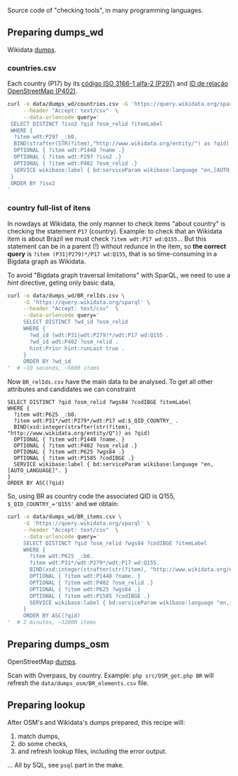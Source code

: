 Source code of "checking tools", in many programming languages.

## Preparing dumps_wd
Wikidata [dumps](https://en.wikipedia.org/wiki/Database_dump).

### countries.csv
Each country (P17) by its [código ISO 3166-1 alfa-2 (P297)](https://www.wikidata.org/wiki/Property:P297)
and  [ID de relação OpenStreetMap (P402)](https://www.wikidata.org/wiki/Property:P402).

```sh
curl -o data/dumps_wd/countries.csv -G 'https://query.wikidata.org/sparql' \
     --header "Accept: text/csv"  \
     --data-urlencode query='
 SELECT DISTINCT ?iso2 ?qid ?osm_relid ?itemLabel
 WHERE {
  ?item wdt:P297 _:b0.
  BIND(strafter(STR(?item),"http://www.wikidata.org/entity/") as ?qid).
  OPTIONAL { ?item wdt:P1448 ?name .}
  OPTIONAL { ?item wdt:P297 ?iso2 .}
  OPTIONAL { ?item wdt:P402 ?osm_relid .}
  SERVICE wikibase:label { bd:serviceParam wikibase:language "en,[AUTO_LANGUAGE]" . }
 }
 ORDER BY ?iso2
'
```

### country full-list of itens

In nowdays at Wikidata, the only manner to check items "about country" is checking the statement `P17` (country). Example: to check that an Wikidata item is about Brazil we must check   `?item wdt:P17 wd:Q155`... But this statement can be in a parent (!) without redunce in the item, so **the correct query** is `?item (P31|P279)*/P17 wd:Q155`, that is so time-consuming in a Bigdata graph as Wikidata.

To avoid "Bigdata graph traversal limitations" with SparQL, we need to use a *hint* directive, geting only basic data,

```sh
curl -o data/dumps_wd/BR_relIds.csv \
     -G 'https://query.wikidata.org/sparql' \
     --header "Accept: text/csv"  \
     --data-urlencode query='
     SELECT DISTINCT ?wd_id ?osm_relid
     WHERE {
       ?wd_id (wdt:P31|wdt:P279)*/wdt:P17 wd:Q155 .
       ?wd_id wdt:P402 ?osm_relid .
       hint:Prior hint:runLast true .
     }
     ORDER BY ?wd_id
'  # ~10 seconds, ~5600 items
```

Now `BR_relIds.csv` have the main data to be analysed. To get all other attributes and candidates we can constraint

```sparql
SELECT DISTINCT ?qid ?osm_relid ?wgs84 ?codIBGE ?itemLabel
WHERE {
  ?item wdt:P625 _:b0.
  ?item wdt:P31*/wdt:P279*/wdt:P17 wd:$_QID_COUNTRY_ .
  BIND(xsd:integer(strafter(str(?item), "http://www.wikidata.org/entity/Q")) as ?qid)
  OPTIONAL { ?item wdt:P1448 ?name. }
  OPTIONAL { ?item wdt:P402 ?osm_relid .}
  OPTIONAL { ?item wdt:P625 ?wgs84 .}  
  OPTIONAL { ?item wdt:P1585 ?codIBGE .}
  SERVICE wikibase:label { bd:serviceParam wikibase:language "en,[AUTO_LANGUAGE]". }
}
ORDER BY ASC(?qid)
```
So, using BR as country code the associated QID is Q155, `$_QID_COUNTRY_='Q155'` and we obtain:
```sh
curl -o data/dumps_wd/BR_items.csv \
     -G 'https://query.wikidata.org/sparql' \
     --header "Accept: text/csv"  \
     --data-urlencode query='
     SELECT DISTINCT ?qid ?osm_relid ?wgs84 ?codIBGE ?itemLabel
     WHERE {
       ?item wdt:P625 _:b0.
       ?item wdt:P31*/wdt:P279*/wdt:P17 wd:Q155.
       BIND(xsd:integer(strafter(str(?item), "http://www.wikidata.org/entity/Q")) as ?qid)
       OPTIONAL { ?item wdt:P1448 ?name. }
       OPTIONAL { ?item wdt:P402 ?osm_relid .}
       OPTIONAL { ?item wdt:P625 ?wgs84 .}  
       OPTIONAL { ?item wdt:P1585 ?codIBGE .}
       SERVICE wikibase:label { bd:serviceParam wikibase:language "en,[AUTO_LANGUAGE]". }
     }
     ORDER BY ASC(?qid)
'  # 2 minutes, ~32000 items
```
<!--
### Old (deprecated) CSVs

1. [Querying at Wikidata](https://query.wikidata.org/#SELECT%20DISTINCT%20%3Fitem%20WHERE%20%7B%3Fitem%20wdt%3AP402%20%5B%5D.%7D%0A) with `SELECT DISTINCT ?item WHERE {?item wdt:P402 [].}`

2. Download as `wikidataP402.new.csv`.

3. `php src/check.php sort > data/dump/wikidataP402.csv` and, id all there,  `rm data/dump/wikidataP402.new.csv`.

4. `wc -l wikidataP402.csv` to estimate number of itens (please update home-README when necessary).
-->

## Preparing dumps_osm
OpenStreetMap [dumps](https://en.wikipedia.org/wiki/Database_dump).

Scan with Overpass, by country. Example: `php src/OSM_get.php BR` will refresh the `data/dumps_osm/BR_elements.csv` file.
<!--
This Overpass-script generates content for [`osm_way.csv`](../data/dump/osm_way.csv) file.
Replacing `way` to `relation` at  script, will generate `osm_relation.csv` file.

As [this discussion](https://gis.stackexchange.com/q/288751/7505) the best is perhapts to use OSMium tools, https://osmcode.org/osmium-tool
See [osmium-tags-filter](https://github.com/osmcode/osmium-tool/blob/master/man/osmium-tags-filter.md).
-->

## Preparing lookup

After OSM's and Wikidata's dumps prepared, this recipe will:
1. match dumps,
2. do some checks,
3. and refresh lookup files, including the error output.

... All by SQL, see `psql` part in the make.

<!--
1. `php src/check.php BR > data/BR_lookup.csv` ... and wait a lot!<br/>To test you can use eg. `$stopAt=50`.
2. check file and `git diff data/BR_lookup.csv`
-->
